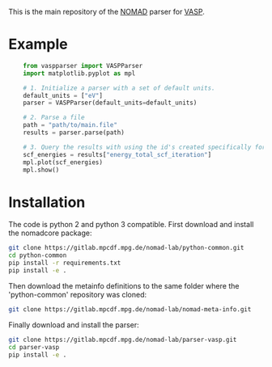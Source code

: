 This is the main repository of the [NOMAD](https://www.nomad-coe.eu/) parser for
[VASP](http://www.vasp.at/).

# Example
```python
    from vaspparser import VASPParser
    import matplotlib.pyplot as mpl

    # 1. Initialize a parser with a set of default units.
    default_units = ["eV"]
    parser = VASPParser(default_units=default_units)

    # 2. Parse a file
    path = "path/to/main.file"
    results = parser.parse(path)

    # 3. Query the results with using the id's created specifically for NOMAD.
    scf_energies = results["energy_total_scf_iteration"]
    mpl.plot(scf_energies)
    mpl.show()
```

# Installation
The code is python 2 and python 3 compatible. First download and install
the nomadcore package:

```sh
git clone https://gitlab.mpcdf.mpg.de/nomad-lab/python-common.git
cd python-common
pip install -r requirements.txt
pip install -e .
```

Then download the metainfo definitions to the same folder where the
'python-common' repository was cloned:

```sh
git clone https://gitlab.mpcdf.mpg.de/nomad-lab/nomad-meta-info.git
```

Finally download and install the parser:

```sh
git clone https://gitlab.mpcdf.mpg.de/nomad-lab/parser-vasp.git
cd parser-vasp
pip install -e .
```
